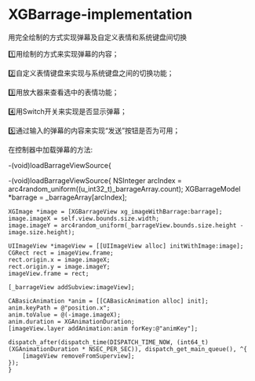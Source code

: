 # XGBarrage-implementation

用完全绘制的方式实现弹幕及自定义表情和系统键盘间切换

1️⃣用绘制的方式来实现弹幕的内容；

2️⃣自定义表情键盘来实现与系统键盘之间的切换功能；

3️⃣用放大器来查看选中的表情功能；

4️⃣用Switch开关来实现是否显示弹幕；

5️⃣通过输入的弹幕的内容来实现“发送”按钮是否为可用；


在控制器中加载弹幕的方法:

-(void)loadBarrageViewSource{

-(void)loadBarrageViewSource{
    NSInteger arcIndex = arc4random_uniform((u_int32_t)_barrageArray.count);
    XGBarrageModel *barrage = _barrageArray[arcIndex];

    XGImage *image = [XGBarrageView xg_imageWithBarrage:barrage];
    image.imageX = self.view.bounds.size.width;
    image.imageY = arc4random_uniform(_barrageView.bounds.size.height - image.size.height);

    UIImageView *imageView = [[UIImageView alloc] initWithImage:image];
    CGRect rect = imageView.frame;
    rect.origin.x = image.imageX;
    rect.origin.y = image.imageY;
    imageView.frame = rect;
    
    [_barrageView addSubview:imageView];
    
    CABasicAnimation *anim = [[CABasicAnimation alloc] init];
    anim.keyPath = @"position.x";
    anim.toValue = @(-image.imageX);
    anim.duration = XGAnimationDuration;
    [imageView.layer addAnimation:anim forKey:@"animKey"];
    
    dispatch_after(dispatch_time(DISPATCH_TIME_NOW, (int64_t)(XGAnimationDuration * NSEC_PER_SEC)), dispatch_get_main_queue(), ^{
        [imageView removeFromSuperview];
    });
    }
